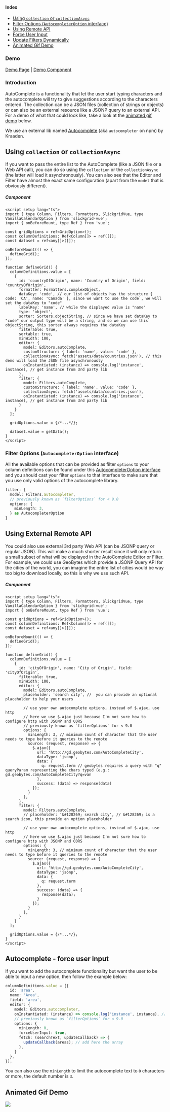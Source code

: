 #### Index
- [Using `collection` or `collectionAsync`](#using-collection-or-collectionasync)
- [Filter Options (`AutocompleterOption` interface)](#filter-options-autocompleteroption-interface)
- [Using Remote API](#using-external-remote-api)
- [Force User Input](#autocomplete---force-user-input)
- [Update Filters Dynamically](../../column-functionalities/filters/input-filter.md#update-filters-dynamically)
- [Animated Gif Demo](#animated-gif-demo)

### Demo
[Demo Page](https://ghiscoding.github.io/slickgrid-vue-demos/#/Example3) | [Demo Component](https://github.com/ghiscoding/slickgrid-universal/blob/master/demos/vue/src/components/Example3.vue)

### Introduction
AutoComplete is a functionality that let the user start typing characters and the autocomplete will try to give suggestions according to the characters entered. The collection can be a JSON files (collection of strings or objects) or can also be an external resource like a JSONP query to an external API. For a demo of what that could look like, take a look at the [animated gif demo](#animated-gif-demo) below.

We use an external lib named [Autocomplete](https://github.com/kraaden/autocomplete) (aka `autocompleter` on npm) by Kraaden.

## Using `collection` or `collectionAsync`
If you want to pass the entire list to the AutoComplete (like a JSON file or a Web API call), you can do so using the `collection` or the `collectionAsync` (the latter will load it asynchronously). You can also see that the Editor and Filter have almost the exact same configuration (apart from the `model` that is obviously different).

##### Component
```vue
<script setup lang="ts">
import { type Column, Filters, Formatters, SlickgridVue, type VanillaCalendarOption } from 'slickgrid-vue';
import { onBeforeMount, type Ref } from 'vue';

const gridOptions = ref<GridOption>();
const columnDefinitions: Ref<Column[]> = ref([]);
const dataset = ref<any[]>([]);

onBeforeMount(() => {
  defineGrid();
});

function defineGrid() {
  columnDefinitions.value = [
    {
      id: 'countryOfOrigin', name: 'Country of Origin', field: 'countryOfOrigin',
      formatter: Formatters.complexObject,
      dataKey: 'code', // our list of objects has the structure { code: 'CA', name: 'Canada' }, since we want to use the code`, we will set the dataKey to "code"
      labelKey: 'name', // while the displayed value is "name"
      type: 'object',
      sorter: Sorters.objectString, // since we have set dataKey to "code" our output type will be a string, and so we can use this objectString, this sorter always requires the dataKey
      filterable: true,
      sortable: true,
      minWidth: 100,
      editor: {
        model: Editors.autoComplete,
        customStructure: { label: 'name', value: 'code' },
        collectionAsync: fetch('assets/data/countries.json'), // this demo will load the JSON file asynchronously
        onInstantiated: (instance) => console.log('instance', instance), // get instance from 3rd party lib
      },
      filter: {
        model: Filters.autoComplete,
        customStructure: { label: 'name', value: 'code' },
        collectionAsync: fetch('assets/data/countries.json'),
        onInstantiated: (instance) => console.log('instance', instance), // get instance from 3rd party lib
      }
    }
  ];

  gridOptions.value = {/*...*/};

  dataset.value = getData();
}
</script>
```

### Filter Options (`AutocompleterOption` interface)
All the available options that can be provided as filter `options` to your column definitions can be found under this [AutocompleterOption interface](https://github.com/ghiscoding/slickgrid-universal/blob/master/packages/common/src/interfaces/autocompleterOption.interface.ts) and you should cast your filter `options` to that interface to make sure that you use only valid options of the autocomplete library.

```ts
filter: {
  model: Filters.autocompleter,
  // previously known as `filterOptions` for < 9.0
  options: {
    minLength: 3,
  } as AutocompleterOption
}
```

## Using External Remote API
You could also use external 3rd party Web API (can be JSONP query or regular JSON). This will make a much shorter result since it will only return a small subset of what will be displayed in the AutoComplete Editor or Filter. For example, we could use GeoBytes which provide a JSONP Query API for the cities of the world, you can imagine the entire list of cities would be way too big to download locally, so this is why we use such API.

##### Component
```vue
<script setup lang="ts">
import { type Column, Filters, Formatters, SlickgridVue, type VanillaCalendarOption } from 'slickgrid-vue';
import { onBeforeMount, type Ref } from 'vue';

const gridOptions = ref<GridOption>();
const columnDefinitions: Ref<Column[]> = ref([]);
const dataset = ref<any[]>([]);

onBeforeMount(() => {
  defineGrid();
});

function defineGrid() {
  columnDefinitions.value = [
    {
      id: 'cityOfOrigin', name: 'City of Origin', field: 'cityOfOrigin',
      filterable: true,
      minWidth: 100,
      editor: {
        model: Editors.autoComplete,
        placeholder: 'search city', //  you can provide an optional placeholder to help your users

        // use your own autocomplete options, instead of $.ajax, use http
        // here we use $.ajax just because I'm not sure how to configure http with JSONP and CORS
        // previously known as `filterOptions` for < 9.0
        options: {
          minLength: 3, // minimum count of character that the user needs to type before it queries to the remote
          source: (request, response) => {
            $.ajax({
              url: 'http://gd.geobytes.com/AutoCompleteCity',
              dataType: 'jsonp',
              data: {
                q: request.term // geobytes requires a query with "q" queryParam representing the chars typed (e.g.:  gd.geobytes.com/AutoCompleteCity?q=van
              },
              success: (data) => response(data)
            });
          }
        },
      },
      filter: {
        model: Filters.autoComplete,
        // placeholder: '&#128269; search city', // &#128269; is a search icon, this provide an option placeholder

        // use your own autocomplete options, instead of $.ajax, use http
        // here we use $.ajax just because I'm not sure how to configure http with JSONP and CORS
        options: {
          minLength: 3, // minimum count of character that the user needs to type before it queries to the remote
          source: (request, response) => {
            $.ajax({
              url: 'http://gd.geobytes.com/AutoCompleteCity',
              dataType: 'jsonp',
              data: {
                q: request.term
              },
              success: (data) => {
                response(data);
              }
            });
          }
        },
      }
    }
  ];

  gridOptions.value = {/*...*/};
}
</script>
```

## Autocomplete - force user input
If you want to add the autocomplete functionality but want the user to be able to input a new option, then follow the example below:

```ts
columnDefinitions.value = [{
  id: 'area',
  name: 'Area',
  field: 'area',
  editor: {
    model: Editors.autocompleter,
    onInstantiated: (instance) => console.log('instance', instance), // get instance from 3rd party lib
    // previously known as `filterOptions` for < 9.0
    options: {
      minLength: 0,
      forceUserInput: true,
      fetch: (searchText, updateCallback) => {
        updateCallback(areas); // add here the array
      },
    }
  },
}];
```
You can also use the `minLength` to limit the autocomplete text to `0` characters or more, the default number is `3`.

## Animated Gif Demo
![](https://user-images.githubusercontent.com/643976/50624023-d5e16c80-0ee9-11e9-809c-f98967953ba4.gif)
